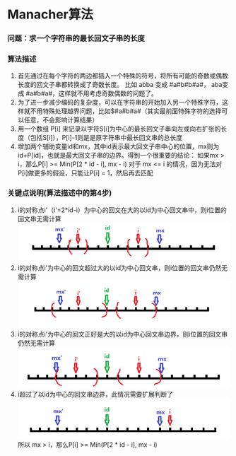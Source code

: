 
Manacher算法
=========

### 问题：求一个字符串的最长回文子串的长度
### 算法描述      
1. 首先通过在每个字符的两边都插入一个特殊的符号，将所有可能的奇数或偶数长度的回文子串都转换成了奇数长度。
   比如 abba 变成 #a#b#b#a#， aba变成 #a#b#a#，这样就不用考虑奇数偶数的问题了。        
2. 为了进一步减少编码的复杂度，可以在字符串的开始加入另一个特殊字符，这样就不用特殊处理越界问题，比如$#a#b#a#（其实最前面特殊字符的选择可以任意，不会影响计算结果）                
3. 用一个数组 P[i] 来记录以字符S[i]为中心的最长回文子串向左或向右扩张的长度（包括S[i]），P[i]-1则是是原字符串中最长回文串的总长度      
4. 增加两个辅助变量id和mx，其中id表示最大回文子串中心的位置，mx则为id+P[id]，也就是最大回文子串的边界。得到一个很重要的结论：
   如果mx > i，那么P[i] >= Min(P[2 * id - i], mx - i) 
   对于 mx <= i 的情况，因为无法对 P[i]做更多的假设，只能让P[i] = 1，然后再去匹配    	

### 关键点说明(算法描述中的第4步)
1. i的对称点i'（i'=2*id-i）为中心的回文在大的以id为中心回文串中，则i位置的回文串无需计算
![第一种情况][1]     
2. i的对称点i'为中心的回文超过大的以id为中心回文串，则i位置的回文串仍然无需计算
![第二种情况][2]     
3. i的对称点i'为中心的回文正好是大的以id为中心回文串边界，则i位置的回文串仍然无需计算
![第三种情况][3]     
4. i超过了以id为中心的回文串边界，此情况需要扩展判断了
![第四种情况][4]    
所以
mx > i，那么P[i] >= Min(P[2 * id - i], mx - i) 

  [1]: ./images/Manacher_01.png "Manacher_01.png"
  [2]: ./images/Manacher_02.png "Manacher_02.png"
  [3]: ./images/Manacher_03.png "Manacher_03.png"
  [4]: ./images/Manacher_04.png "Manacher_04.png"
